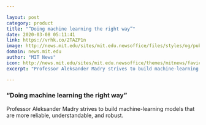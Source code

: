 ```yaml
---

layout: post
category: product
title: "“Doing machine learning the right way”"
date: 2020-03-08 05:11:41
link: https://vrhk.co/2TAZP1n
image: http://news.mit.edu/sites/mit.edu.newsoffice/files/styles/og/public/images/2020/MIT-Alexander-Madry-01.jpg
domain: news.mit.edu
author: "MIT News"
icon: http://news.mit.edu/sites/mit.edu.newsoffice/themes/mitnews/favicon.ico
excerpt: "Professor Aleksander Madry strives to build machine-learning models that are more reliable, understandable, and robust."

---
```


### “Doing machine learning the right way”

Professor Aleksander Madry strives to build machine-learning models that are more reliable, understandable, and robust.